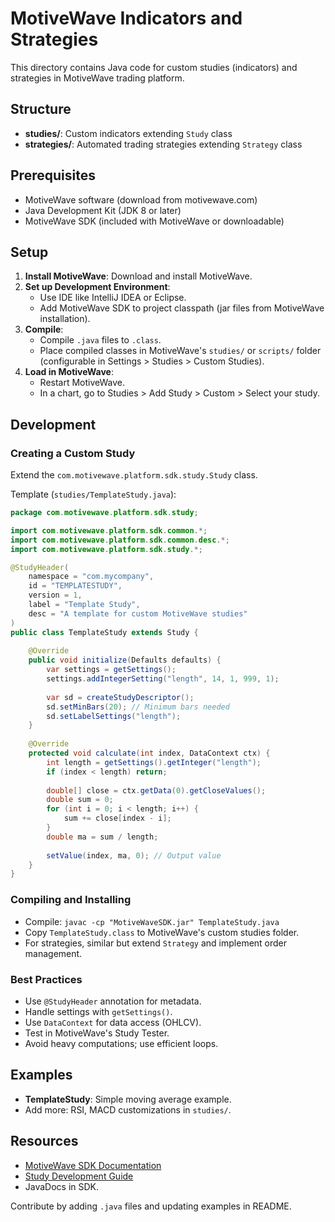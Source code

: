 # MotiveWave Indicators and Strategies

This directory contains Java code for custom studies (indicators) and strategies in MotiveWave trading platform.

## Structure

- **studies/**: Custom indicators extending `Study` class
- **strategies/**: Automated trading strategies extending `Strategy` class

## Prerequisites

- MotiveWave software (download from motivewave.com)
- Java Development Kit (JDK 8 or later)
- MotiveWave SDK (included with MotiveWave or downloadable)

## Setup

1. **Install MotiveWave**: Download and install MotiveWave.
2. **Set up Development Environment**:
   - Use IDE like IntelliJ IDEA or Eclipse.
   - Add MotiveWave SDK to project classpath (jar files from MotiveWave installation).
3. **Compile**:
   - Compile `.java` files to `.class`.
   - Place compiled classes in MotiveWave's `studies/` or `scripts/` folder (configurable in Settings > Studies > Custom Studies).
4. **Load in MotiveWave**:
   - Restart MotiveWave.
   - In a chart, go to Studies > Add Study > Custom > Select your study.

## Development

### Creating a Custom Study

Extend the `com.motivewave.platform.sdk.study.Study` class.

Template (`studies/TemplateStudy.java`):

```java
package com.motivewave.platform.sdk.study;

import com.motivewave.platform.sdk.common.*;
import com.motivewave.platform.sdk.common.desc.*;
import com.motivewave.platform.sdk.study.*;

@StudyHeader(
    namespace = "com.mycompany",
    id = "TEMPLATESTUDY",
    version = 1,
    label = "Template Study",
    desc = "A template for custom MotiveWave studies"
)
public class TemplateStudy extends Study {
    
    @Override
    public void initialize(Defaults defaults) {
        var settings = getSettings();
        settings.addIntegerSetting("length", 14, 1, 999, 1);
        
        var sd = createStudyDescriptor();
        sd.setMinBars(20); // Minimum bars needed
        sd.setLabelSettings("length");
    }
    
    @Override
    protected void calculate(int index, DataContext ctx) {
        int length = getSettings().getInteger("length");
        if (index < length) return;
        
        double[] close = ctx.getData(0).getCloseValues();
        double sum = 0;
        for (int i = 0; i < length; i++) {
            sum += close[index - i];
        }
        double ma = sum / length;
        
        setValue(index, ma, 0); // Output value
    }
}
```

### Compiling and Installing

- Compile: `javac -cp "MotiveWaveSDK.jar" TemplateStudy.java`
- Copy `TemplateStudy.class` to MotiveWave's custom studies folder.
- For strategies, similar but extend `Strategy` and implement order management.

### Best Practices

- Use `@StudyHeader` annotation for metadata.
- Handle settings with `getSettings()`.
- Use `DataContext` for data access (OHLCV).
- Test in MotiveWave's Study Tester.
- Avoid heavy computations; use efficient loops.

## Examples

- **TemplateStudy**: Simple moving average example.
- Add more: RSI, MACD customizations in `studies/`.

## Resources

- [MotiveWave SDK Documentation](https://www.motivewave.com/support/SDK.htm)
- [Study Development Guide](https://www.motivewave.com/support/study_development.htm)
- JavaDocs in SDK.

Contribute by adding `.java` files and updating examples in README.

